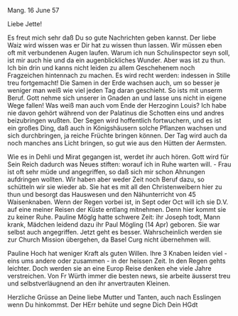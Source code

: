  Mang. 16 June 57

Liebe Jette!

Es freut mich sehr daß Du so gute Nachrichten geben kannst. Der liebe Waiz wird wissen was er Dir hat zu wissen thun lassen. Wir müssen eben oft mit verbundenen Augen laufen. Warum ich nun Schulinspector seyn soll, ist mir auch hie und da ein augenblickliches Wunder. Aber was ist zu thun. Ich bin drin und kanns nicht leiden zu allem Geschehenem noch Fragzeichen hintennach zu machen. Es wird recht werden: indessen in Stille treu fortgemacht! Die Samen in der Erde wachsen auch, um so besser je weniger man weiß wie viel jeden Tag daran geschieht. So ists mit unserm Beruf. Gott nehme sich unserer in Gnaden an und lasse uns nicht in eigene Wege fallen! 
Was weiß man auch vom Ende der Herzoginn Louis? Ich habe nie davon gehört während von der Palatinus die Schotten eins und andres beizubringen wußten. Der Segen wird hoffentlich fortwuchern, und es ist ein großes Ding, daß auch in Königshäusern solche Pflanzen wachsen und sich durchbringen, ja reiche Früchte bringen können. Der Tag wird auch da noch manches ans Licht bringen, so gut wie aus den Hütten der Aermsten.

Wie es in Dehli und Mirat gegangen ist, werdet ihr auch hören. Gott wird für Sein Reich dadurch was Neues stiften: worauf ich in Ruhe warten will. - Frau ist oft sehr müde und angegriffen, so daß sich mir schon Ahnungen aufdringen wollten. Wir haben aber weder Zeit noch Beruf dazu, so schütteln wir sie wieder ab. Sie hat es mit all den Christenweibern hier zu thun und besorgt das Hauswesen und den Nähunterricht von 45 Waisenknaben. Wenn der Regen vorbei ist, in Sept oder Oct will ich sie D.V. auf eine meiner Reisen der Küste entlang mitnehmen. Denn hier kommt sie zu keiner Ruhe. 
Pauline Möglg hatte schwere Zeit: ihr Joseph todt, Mann krank, Mädchen leidend dazu ihr Paul Mögling (14 Apr) geboren. Sie war selbst auch angegriffen. Jetzt geht es besser. Wahrscheinlich werden sie zur Church Mission übergehen, da Basel Curg nicht übernehmen will.

Pauline Hoch hat weniger Kraft als guten Willen. Ihre 3 Knaben leiden viel - eins ums andere oder zusammen - in der heissen Zeit. In den Regen gehts leichter. Doch werden sie an eine Europ Reise denken ehe viele Jahre verstreichen. Von Fr Würth immer die besten news, sie arbeite äusserst treu und selbstverläugnend an den ihr anvertrauten Kleinen.

Herzliche Grüsse an Deine liebe Mutter und Tanten, auch nach Esslingen wenn Du hinkommst. Der HErr behüte und segne Dich
 Dein HGdt

